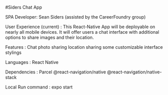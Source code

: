 #Siders Chat App

SPA Developer: 
Sean Siders (assisted by the CareerFoundry group)

User Experience (current) : 
This React-Native App will be deployable on nearly all mobile devices. It will offer users a chat interface with additional options to share images and their location.

Features : 
Chat photo sharing location sharing some customizable interface stylings

Languages : 
React Native

Dependencies : 
Parcel @react-navigation/native 
@react-navigation/native-stack 
 
Local Run command : 
expo start
